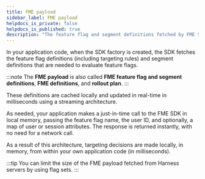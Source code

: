 ```yaml
---
title: FME payload
sidebar_label: FME payload
helpdocs_is_private: false
helpdocs_is_published: true
description: "The feature flag and segment definitions fetched by FME SDKs"
---
```


<p>
  <button hidden style={{borderRadius:'8px', border:'1px', fontFamily:'Courier New', fontWeight:'800', textAlign:'left'}}> help.split.io link: https://help.split.io/hc/en-us/articles/360006854852-Frontend-and-backend-API-key-usage </button>
</p>

In your application code, when the SDK factory is created, the SDK fetches the feature flag definitions (including targeting rules) and segment definitions that are needed to evaluate feature flags.

:::note
The **FME payload** is also called **FME feature flag and segment definitions**, **FME definitions**, and **rollout plan**.
:::

These definitions are cached locally and updated in real-time in milliseconds using a streaming architecture.

As needed, your application makes a just-in-time call to the FME SDK in local memory, passing the feature flag name, the user ID, and optionally, a map of user or session attributes. The response is returned instantly, with no need for a network call.

As a result of this architecture, targeting decisions are made locally, in memory, from within your own application code (in milliseconds).

:::tip
You can limit the size of the FME payload fetched from Harness servers by using flag sets.
:::